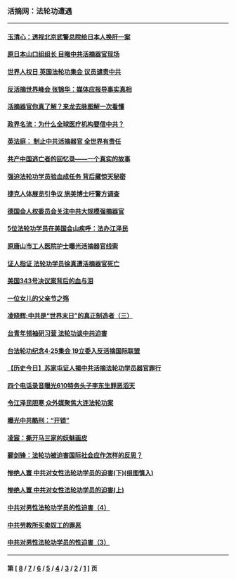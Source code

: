 ### 活摘网：法轮功遭遇
---
#### [玉清心：透视北京武警总院给日本人换肝一案](../../pages/nf5881/n13771978.md?04200430) 
#### [原日本山口组组长 目睹中共活摘器官现场](../../pages/nf5881/n13767360.md?04200430) 
#### [世界人权日 英国法轮功集会 议员谴责中共](../../pages/nf5881/n13431763.md?04200430) 
#### [反活摘世界峰会 张锦华：媒体应报导事实真相](../../pages/nf5881/n13278502.md?04200430) 
#### [活摘器官你真了解？来龙去脉图解一次看懂](../../pages/nf5881/n13013820.md?04200430) 
#### [政界名流：为什么全球医疗机构要信中共？](../../pages/nf5881/n11945479.md?04200430) 
#### [英法庭： 制止中共活摘器官 全世界有责任](../../pages/nf5881/n11330691.md?04200430) 
#### [共产中国逃亡者的回忆录——一个真实的故事](../../pages/nf5881/n10918649.md?04200430) 
#### [强迫法轮功学员验血成任务 背后藏惊天秘密](../../pages/nf5881/n4252384.md?04200430) 
#### [捷克人体展览引争议 旅美博士吁警方调查](../../pages/nf5881/n9429187.md?04200430) 
#### [德国会人权委员会关注中共大规模强摘器官](../../pages/nf5881/n8418950.md?04200430) 
#### [5位法轮功学员在美国会山疾呼：法办江泽民](../../pages/nf5881/n8101519.md?04200430) 
#### [原唐山市工人医院护士曝光活摘器官线索](../../pages/nf5881/n8076384.md?04200430) 
#### [证人指证 法轮功学员徐真遭活摘器官死亡](../../pages/nf5881/n8042467.md?04200430) 
#### [美国343号决议案背后的血与泪](../../pages/nf5881/n8020684.md?04200430) 
#### [一位女儿的父亲节之殇](../../pages/nf5881/n8014122.md?04200430) 
#### [凌晓辉:中共是“世界末日”的真正制造者（三）](../../pages/nf5881/n4210333.md?04200430) 
#### [台青年领袖研习营 法轮功谈中共迫害](../../pages/nf5881/n4141857.md?04200430) 
#### [台法轮功纪念4‧25集会 19立委入反活摘国际联盟](../../pages/nf5881/n4141821.md?04200430) 
#### [【历史今日】苏家屯证人揭中共活摘法轮功学员器官罪行](../../pages/nf5881/n4135912.md?04200430) 
#### [四个电话录音曝光610特务头子李东生罪恶滔天](../../pages/nf5881/n4040060.md?04200430) 
#### [令江泽民胆寒 众外媒聚焦大连法轮功案](../../pages/nf5881/n3932671.md?04200430) 
#### [曝光中共酷刑：“开锁”](../../pages/nf5881/n3889373.md?04200430) 
#### [凌宸：撕开马三家的妖魅画皮](../../pages/nf5881/n3849369.md?04200430) 
#### [郦剑锋：法轮功被迫害国际社会应作怎样的反思？](../../pages/nf5881/n3824560.md?04200430) 
#### [惨绝人寰 中共对女性法轮功学员的迫害(下)(组图慎入)](../../pages/nf5881/n3816285.md?04200430) 
#### [惨绝人寰 中共对女性法轮功学员的迫害(上)](../../pages/nf5881/n3815374.md?04200430) 
#### [中共对男性法轮功学员的性迫害（4）](../../pages/nf5881/n3769144.md?04200430) 
#### [中共劳教所买卖奴工的罪恶](../../pages/nf5881/n3769378.md?04200430) 
#### [中共对男性法轮功学员的性迫害（3）](../../pages/nf5881/n3768231.md?04200430) 

---
#### 第 [ [8](./8.md?04200430) / [7](./7.md?04200430) / [6](./6.md?04200430) / [5](./5.md?04200430) / [4](./4.md?04200430) / [3](./3.md?04200430) / [2](./2.md?04200430) / [1](./1.md?04200430) ] 页
